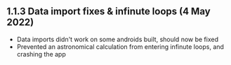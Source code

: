 ## 1.1.3 Data import fixes & infinute loops (4 May 2022)

- Data imports didn't work on some androids built, should now be fixed
- Prevented an astronomical calculation from entering infinute loops, and crashing the app
